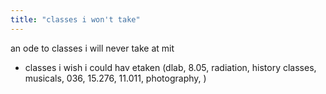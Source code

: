 ```yaml
---
title: "classes i won't take"
---
```

an ode to classes i will never take at mit

- classes i wish i could hav etaken (dlab, 8.05, radiation, history classes, musicals, 036, 15.276, 11.011, photography, )